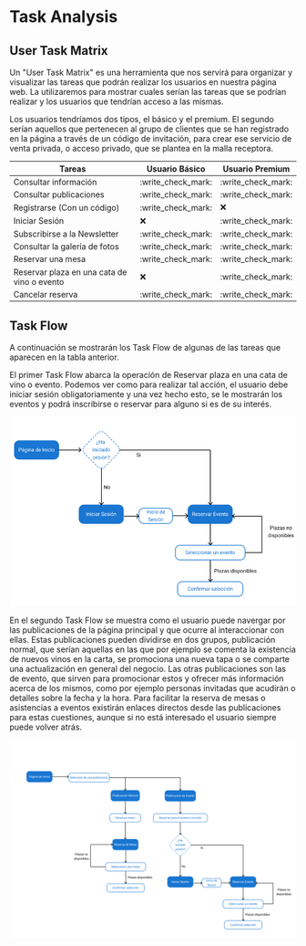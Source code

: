 # Task Analysis

## User Task Matrix

Un "User Task Matrix" es una herramienta que nos servirá para organizar y  visualizar las tareas que podrán realizar los usuarios en nuestra página web. La utilizaremos para mostrar cuales serían las tareas que se podrían realizar y los usuarios que tendrían acceso a las mismas.  

Los usuarios tendríamos dos tipos, el básico y el premium. El segundo serían aquellos que pertenecen al grupo de clientes que se han registrado en la página a través de un código de invitación, para crear ese servicio de venta privada, o acceso privado, que se plantea en la malla receptora.

| Tareas       | Usuario Básico | Usuario  Premium |
|--------------|----------------|------------------|
| Consultar información | :write_check_mark: | :write_check_mark: |
| Consultar publicaciones | :write_check_mark: | :write_check_mark: |
| Registrarse (Con un código) | :write_check_mark: | :x: |
| Iniciar Sesión | :x: | :write_check_mark: |
| Subscribirse a la Newsletter | :write_check_mark: | :write_check_mark: |
| Consultar la galería de fotos | :write_check_mark: | :write_check_mark: |
| Reservar una mesa | :write_check_mark: | :write_check_mark: |
| Reservar plaza en una cata de vino o evento | :x: | :write_check_mark: |
| Cancelar reserva | :write_check_mark: | :write_check_mark: |

## Task Flow  

A continuación se mostrarán los Task Flow de algunas de las tareas que aparecen en la tabla anterior.  

El primer Task Flow abarca la operación de Reservar plaza en una cata de vino o evento. Podemos ver como para realizar tal acción, el usuario debe iniciar sesión obligatoriamente y una vez hecho esto, se le mostrarán los eventos y podrá inscribirse o reservar para alguno si es de su interés.  

![TaskFlowReservarEvent](./reserva_de_evento.png)  

En el segundo Task Flow se muestra como el usuario puede navergar por las publicaciones de la página principal y que ocurre al interaccionar con ellas. Estas publicaciones pueden dividirse en dos grupos, publicación normal, que serían aquellas en las que por ejemplo se comenta la existencia de nuevos vinos en la carta, se promociona una nueva tapa o se comparte una actualización en general del negocio. Las otras publicaciones son las de evento, que sirven para promocionar estos y ofrecer más información acerca de los mismos, como por ejemplo personas invitadas que acudirán o detalles sobre la fecha y la hora. Para facilitar la reserva de mesas o asistencias a eventos existirán enlaces directos desde las publicaciones para estas cuestiones, aunque si no está interesado el usuario siempre puede volver atrás.

![TaskFlowNavegacionEventos](./navegar_por_publicaciones.png)
